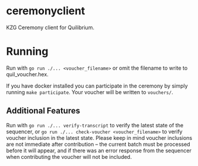 # ceremonyclient

KZG Ceremony client for Quilibrium. 

# Running

Run with `go run ./... <voucher_filename>` or omit the filename to write to quil_voucher.hex.

If you have docker installed you can participate in the ceremony by simply running `make participate`. Your voucher will be written to `vouchers/`.

## Additional Features

Run with `go run ./... verify-transcript` to verify the latest state of the sequencer, or `go run ./... check-voucher <voucher_filename>` to verify voucher inclusion in the latest state. Please keep in mind voucher inclusions are not immediate after contribution – the current batch must be processed before it will appear, and if there was an error response from the sequencer when contributing the voucher will not be included. 
